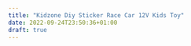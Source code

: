 ```yaml
---
title: "Kidzone Diy Sticker Race Car 12V Kids Toy"
date: 2022-09-24T23:50:36+01:00
draft: true
---
```


